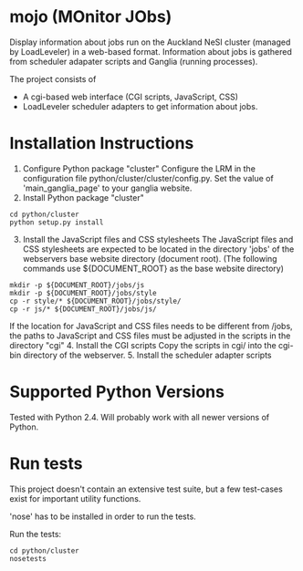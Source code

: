 mojo (MOnitor JObs)
===

Display information about jobs run on the Auckland NeSI cluster (managed by LoadLeveler) in a web-based format.
Information about jobs is gathered from scheduler adapater scripts and Ganglia (running processes).

The project consists of

* A cgi-based web interface (CGI scripts, JavaScript, CSS)
* LoadLeveler scheduler adapters to get information about jobs.


Installation Instructions
===

1. Configure Python package "cluster"
Configure the LRM in the configuration file python/cluster/cluster/config.py.
Set the value of 'main_ganglia_page' to your ganglia website.
2. Install Python package "cluster"
```
cd python/cluster
python setup.py install
```
3. Install the JavaScript files and CSS stylesheets
The JavaScript files and CSS stylesheets are expected to be located in the directory 'jobs' of the webservers
base website directory (document root).
(The following commands use ${DOCUMENT_ROOT} as the base website directory)
```
mkdir -p ${DOCUMENT_ROOT}/jobs/js 
mkdir -p ${DOCUMENT_ROOT}/jobs/style
cp -r style/* ${DOCUMENT_ROOT}/jobs/style/
cp -r js/* ${DOCUMENT_ROOT}/jobs/js/
```
If the location for JavaScript and CSS files needs to be different from /jobs, the paths to JavaScript and CSS files
must be adjusted in the scripts in the directory "cgi"
4. Install the CGI scripts
Copy the scripts in cgi/ into the cgi-bin directory of the webserver.
5. Install the scheduler adapter scripts 


Supported Python Versions
===

Tested with Python 2.4. Will probably work with all newer versions of Python.


Run tests
=========

This project doesn't contain an extensive test suite, but a few test-cases exist for important utility functions.

'nose' has to be installed in order to run the tests.

Run the tests:

```
cd python/cluster
nosetests
```
